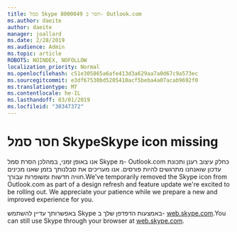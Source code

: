 ```yaml
---
title: סמל Skype 8000049 חסר ב- Outlook.com
ms.author: daeite
author: daeite
manager: joallard
ms.date: 2/28/2019
ms.audience: Admin
ms.topic: article
ROBOTS: NOINDEX, NOFOLLOW
localization_priority: Normal
ms.openlocfilehash: c51e305865a6afe413d3a629aa7a0d67c9a573ec
ms.sourcegitcommit: e3df67530bd5205410acf5beba4a07acab9692f0
ms.translationtype: MT
ms.contentlocale: he-IL
ms.lasthandoff: 03/01/2019
ms.locfileid: "30347372"
---
```

# <a name="skype-icon-missing"></a><span data-ttu-id="c553a-102">חסר סמל Skype</span><span class="sxs-lookup"><span data-stu-id="c553a-102">Skype icon missing</span></span>

<span data-ttu-id="c553a-103">אנו באופן זמני, במהלכן הסרת סמל Skype מ- Outlook.com כחלק עיצוב רענן ותכונת עדכון שואנחנו מתרגשים להיות פורסים. אנו מעריכים את סבלנותך בזמן שאנו מכינים חוויה חדשות ומשופרות עבורך.</span><span class="sxs-lookup"><span data-stu-id="c553a-103">We've temporarily removed the Skype icon from Outlook.com as part of a design refresh and feature update we're excited to be rolling out. We appreciate your patience while we prepare a new and improved experience for you.</span></span>

<span data-ttu-id="c553a-104">באפשרותך עדיין להשתמש Skype באמצעות הדפדפן שלך ב- [web.skype.com](https://web.skype.com).</span><span class="sxs-lookup"><span data-stu-id="c553a-104">You can still use Skype through your browser at [web.skype.com](https://web.skype.com).</span></span>